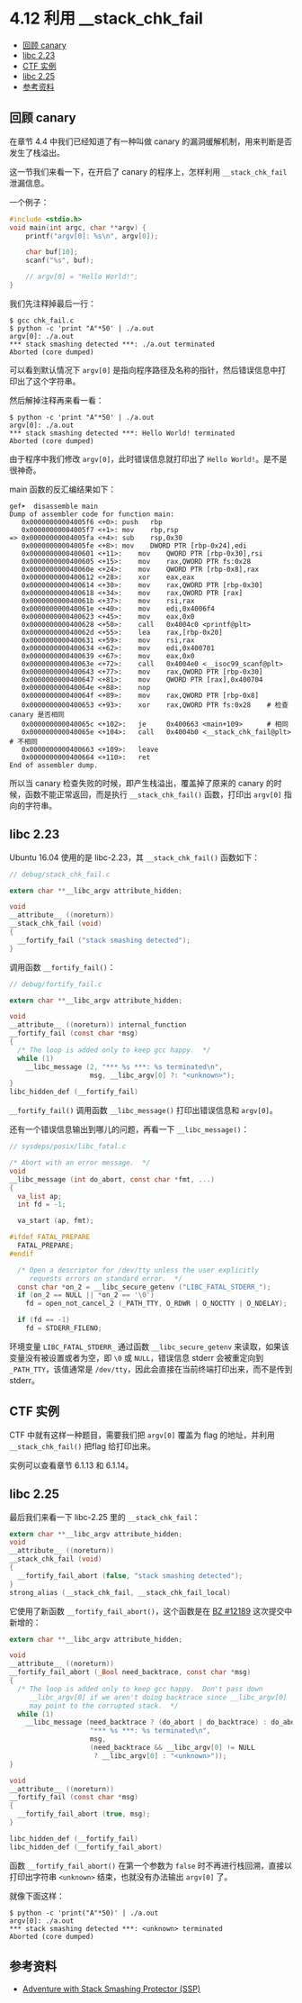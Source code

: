 # 4.12 利用 __stack_chk_fail

- [回顾 canary](#回顾-canary)
- [libc 2.23](#libc-2.23)
- [CTF 实例](#ctf-实例)
- [libc 2.25](#libc-2.25)
- [参考资料](#参考资料)

## 回顾 canary

在章节 4.4 中我们已经知道了有一种叫做 canary 的漏洞缓解机制，用来判断是否发生了栈溢出。

这一节我们来看一下，在开启了 canary 的程序上，怎样利用 `__stack_chk_fail` 泄漏信息。

一个例子：

```c
#include <stdio.h>
void main(int argc, char **argv) {
    printf("argv[0]: %s\n", argv[0]);

    char buf[10];
    scanf("%s", buf);

    // argv[0] = "Hello World!";
}
```

我们先注释掉最后一行：

```text
$ gcc chk_fail.c
$ python -c 'print "A"*50' | ./a.out
argv[0]: ./a.out
*** stack smashing detected ***: ./a.out terminated
Aborted (core dumped)
```

可以看到默认情况下 `argv[0]` 是指向程序路径及名称的指针，然后错误信息中打印出了这个字符串。

然后解掉注释再来看一看：

```text
$ python -c 'print "A"*50' | ./a.out
argv[0]: ./a.out
*** stack smashing detected ***: Hello World! terminated
Aborted (core dumped)
```

由于程序中我们修改 `argv[0]`，此时错误信息就打印出了 `Hello World!`。是不是很神奇。

main 函数的反汇编结果如下：

```text
gef➤  disassemble main
Dump of assembler code for function main:
   0x00000000004005f6 <+0>:	push   rbp
   0x00000000004005f7 <+1>:	mov    rbp,rsp
=> 0x00000000004005fa <+4>:	sub    rsp,0x30
   0x00000000004005fe <+8>:	mov    DWORD PTR [rbp-0x24],edi
   0x0000000000400601 <+11>:	mov    QWORD PTR [rbp-0x30],rsi
   0x0000000000400605 <+15>:	mov    rax,QWORD PTR fs:0x28
   0x000000000040060e <+24>:	mov    QWORD PTR [rbp-0x8],rax
   0x0000000000400612 <+28>:	xor    eax,eax
   0x0000000000400614 <+30>:	mov    rax,QWORD PTR [rbp-0x30]
   0x0000000000400618 <+34>:	mov    rax,QWORD PTR [rax]
   0x000000000040061b <+37>:	mov    rsi,rax
   0x000000000040061e <+40>:	mov    edi,0x4006f4
   0x0000000000400623 <+45>:	mov    eax,0x0
   0x0000000000400628 <+50>:	call   0x4004c0 <printf@plt>
   0x000000000040062d <+55>:	lea    rax,[rbp-0x20]
   0x0000000000400631 <+59>:	mov    rsi,rax
   0x0000000000400634 <+62>:	mov    edi,0x400701
   0x0000000000400639 <+67>:	mov    eax,0x0
   0x000000000040063e <+72>:	call   0x4004e0 <__isoc99_scanf@plt>
   0x0000000000400643 <+77>:	mov    rax,QWORD PTR [rbp-0x30]
   0x0000000000400647 <+81>:	mov    QWORD PTR [rax],0x400704
   0x000000000040064e <+88>:	nop
   0x000000000040064f <+89>:	mov    rax,QWORD PTR [rbp-0x8]
   0x0000000000400653 <+93>:	xor    rax,QWORD PTR fs:0x28    # 检查 canary 是否相同
   0x000000000040065c <+102>:	je     0x400663 <main+109>      # 相同
   0x000000000040065e <+104>:	call   0x4004b0 <__stack_chk_fail@plt>  # 不相同
   0x0000000000400663 <+109>:	leave  
   0x0000000000400664 <+110>:	ret
End of assembler dump.
```

所以当 canary 检查失败的时候，即产生栈溢出，覆盖掉了原来的 canary 的时候，函数不能正常返回，而是执行 `__stack_chk_fail()` 函数，打印出 `argv[0]` 指向的字符串。

## libc 2.23

Ubuntu 16.04 使用的是 libc-2.23，其 `__stack_chk_fail()` 函数如下：

```c
// debug/stack_chk_fail.c

extern char **__libc_argv attribute_hidden;

void
__attribute__ ((noreturn))
__stack_chk_fail (void)
{
  __fortify_fail ("stack smashing detected");
}
```

调用函数 `__fortify_fail()`：

```c
// debug/fortify_fail.c

extern char **__libc_argv attribute_hidden;

void
__attribute__ ((noreturn)) internal_function
__fortify_fail (const char *msg)
{
  /* The loop is added only to keep gcc happy.  */
  while (1)
    __libc_message (2, "*** %s ***: %s terminated\n",
                    msg, __libc_argv[0] ?: "<unknown>");
}
libc_hidden_def (__fortify_fail)
```

`__fortify_fail()` 调用函数 `__libc_message()` 打印出错误信息和 `argv[0]`。

还有一个错误信息输出到哪儿的问题，再看一下 `__libc_message()`：

```c
// sysdeps/posix/libc_fatal.c

/* Abort with an error message.  */
void
__libc_message (int do_abort, const char *fmt, ...)
{
  va_list ap;
  int fd = -1;

  va_start (ap, fmt);

#ifdef FATAL_PREPARE
  FATAL_PREPARE;
#endif

  /* Open a descriptor for /dev/tty unless the user explicitly
     requests errors on standard error.  */
  const char *on_2 = __libc_secure_getenv ("LIBC_FATAL_STDERR_");
  if (on_2 == NULL || *on_2 == '\0')
    fd = open_not_cancel_2 (_PATH_TTY, O_RDWR | O_NOCTTY | O_NDELAY);

  if (fd == -1)
    fd = STDERR_FILENO;
```

环境变量 `LIBC_FATAL_STDERR_` 通过函数 `__libc_secure_getenv` 来读取，如果该变量没有被设置或者为空，即 `\0` 或 `NULL`，错误信息 stderr 会被重定向到 `_PATH_TTY`，该值通常是 `/dev/tty`，因此会直接在当前终端打印出来，而不是传到 stderr。

## CTF 实例

CTF 中就有这样一种题目，需要我们把 `argv[0]` 覆盖为 flag 的地址，并利用 `__stack_chk_fail()` 把flag 给打印出来。

实例可以查看章节 6.1.13 和 6.1.14。

## libc 2.25

最后我们来看一下 libc-2.25 里的 `__stack_chk_fail`：

```c
extern char **__libc_argv attribute_hidden;
void
__attribute__ ((noreturn))
__stack_chk_fail (void)
{
  __fortify_fail_abort (false, "stack smashing detected");
}
strong_alias (__stack_chk_fail, __stack_chk_fail_local)
```

它使用了新函数 `__fortify_fail_abort()`，这个函数是在 [BZ #12189](https://sourceware.org/git/?p=glibc.git;a=commit;h=ed421fca42fd9b4cab7c66e77894b8dd7ca57ed0) 这次提交中新增的：

```c
extern char **__libc_argv attribute_hidden;

void
__attribute__ ((noreturn))
__fortify_fail_abort (_Bool need_backtrace, const char *msg)
{
  /* The loop is added only to keep gcc happy.  Don't pass down
     __libc_argv[0] if we aren't doing backtrace since __libc_argv[0]
     may point to the corrupted stack.  */
  while (1)
    __libc_message (need_backtrace ? (do_abort | do_backtrace) : do_abort,
                    "*** %s ***: %s terminated\n",
                    msg,
                    (need_backtrace && __libc_argv[0] != NULL
                     ? __libc_argv[0] : "<unknown>"));
}

void
__attribute__ ((noreturn))
__fortify_fail (const char *msg)
{
  __fortify_fail_abort (true, msg);
}

libc_hidden_def (__fortify_fail)
libc_hidden_def (__fortify_fail_abort)
```

函数 `__fortify_fail_abort()` 在第一个参数为 `false` 时不再进行栈回溯，直接以打印出字符串 `<unknown>` 结束，也就没有办法输出 `argv[0]` 了。

就像下面这样：

```text
$ python -c 'print("A"*50)' | ./a.out
argv[0]: ./a.out
*** stack smashing detected ***: <unknown> terminated
Aborted (core dumped)
```

## 参考资料

- [Adventure with Stack Smashing Protector (SSP)](http://site.pi3.com.pl/papers/ASSP.pdf)
